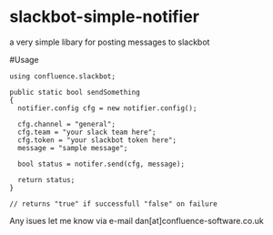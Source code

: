 # slackbot-simple-notifier
a very simple libary for posting messages to slackbot

#Usage

```
using confluence.slackbot;

public static bool sendSomething
{
  notifier.config cfg = new notifier.config();
  
  cfg.channel = "general";
  cfg.team = "your slack team here";
  cfg.token = "your slackbot token here";
  message = "sample message";
  
  bool status = notifer.send(cfg, message);
  
  return status;
}

// returns "true" if successfull "false" on failure

```

Any isues let me know via e-mail dan[at]confluence-software.co.uk
